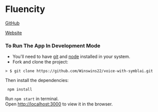 # Fluencity

[GitHub](https://github.com/Winswins22/voice-with-symblai)

[Website](https://winswins22.github.io/voice-with-symblai/)

### To Run The App In Development Mode

* You'll need to have [git](https://git-scm.com/) and [node](https://nodejs.org/en/) installed in your system.
* Fork and clone the project:

```
> $ git clone https://github.com/Winswins22/voice-with-symblai.git
```

Then install the dependencies:

```
 npm install
```

Run `npm start` in terminal. <br>
Open [http://localhost:3000](http://localhost:3000) to view it in the browser.
